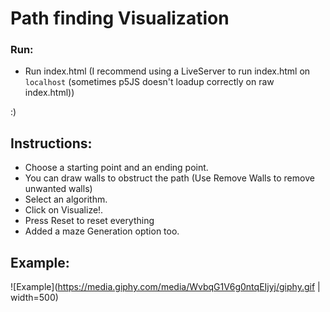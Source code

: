 # Path finding Visualization

### Run: 
 - Run index.html (I recommend using a LiveServer to run index.html on `localhost` (sometimes p5JS doesn't loadup correctly on raw index.html))
 
 :)

 ## Instructions:
  - Choose a starting point and an ending point.
  - You can draw walls to obstruct the path (Use Remove Walls to remove unwanted walls)
  - Select an algorithm.
  - Click on Visualize!. 
  - Press Reset to reset everything
  - Added a maze Generation option too.
 
## Example:
 
 ![Example](https://media.giphy.com/media/WvbqG1V6g0ntqEIjyj/giphy.gif | width=500)

